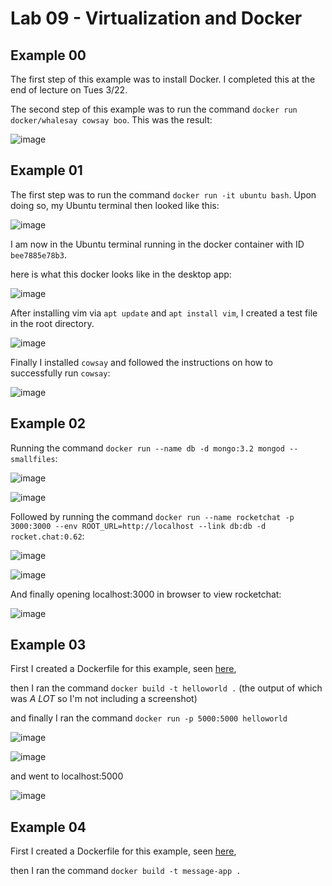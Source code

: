 # Lab 09 - Virtualization and Docker

## Example 00

The first step of this example was to install Docker. I completed this at the end of lecture on Tues 3/22. 

The second step of this example was to run the command `docker run docker/whalesay cowsay boo`. This was the result:

![image](https://user-images.githubusercontent.com/25308429/160140871-e7910531-fbcb-4c7c-afb7-f003331cc1b7.png)

## Example 01

The first step was to run the command `docker run -it ubuntu bash`. Upon doing so, my Ubuntu terminal then looked like this:

![image](https://user-images.githubusercontent.com/25308429/160142921-22873401-7aea-4840-82a4-8699fa61a27e.png)

I am now in the Ubuntu terminal running in the docker container with ID `bee7885e78b3`.

here is what this docker looks like in the desktop app: 

![image](https://user-images.githubusercontent.com/25308429/160143459-48b32b1e-26d3-45e5-b12f-4ff9be85ece6.png)

After installing vim via `apt update` and `apt install vim`, I created a test file in the root directory.

![image](https://user-images.githubusercontent.com/25308429/160145155-7adf629e-c864-4f19-b45c-029d82aa0555.png)

Finally I installed `cowsay` and followed the instructions on how to successfully run `cowsay`:

![image](https://user-images.githubusercontent.com/25308429/160145844-eb85a695-104b-4087-9f29-9da83d628832.png)

## Example 02

Running the command `docker run --name db -d mongo:3.2 mongod --smallfiles`:

![image](https://user-images.githubusercontent.com/25308429/160150323-c9279840-e892-4dfe-a135-794d49ee9bad.png)

![image](https://user-images.githubusercontent.com/25308429/160150516-14a4b5c4-ccd7-4665-9246-9c0f4c6d6465.png)

Followed by running the command `docker run --name rocketchat -p 3000:3000 --env ROOT_URL=http://localhost --link db:db -d rocket.chat:0.62`:

![image](https://user-images.githubusercontent.com/25308429/160159622-c6c8bce1-640f-4ce2-b0c8-297e01990467.png)

![image](https://user-images.githubusercontent.com/25308429/160159667-0e57ce36-6505-40d7-bf4d-0c99f1dd4e43.png)

And finally opening localhost:3000 in browser to view rocketchat:

![image](https://user-images.githubusercontent.com/25308429/160159834-4d882633-6893-4398-b3ac-c38b2d0b724c.png)

## Example 03

First I created a Dockerfile for this example, seen [here](https://github.com/emkulka/oss-repo-template/blob/master/labs/lab-09/DockerfileEX03),

then I ran the command `docker build -t helloworld .` (the output of which was *A LOT* so I'm not including a screenshot)

and finally I ran the command `docker run -p 5000:5000 helloworld` 

![image](https://user-images.githubusercontent.com/25308429/160162222-81650834-0271-4f34-a621-011c13d751b7.png)

![image](https://user-images.githubusercontent.com/25308429/160162306-ee27a73e-865e-4c1b-8312-17467bd1c9bc.png)

and went to localhost:5000

![image](https://user-images.githubusercontent.com/25308429/160162099-6d3b7cd4-eab6-4202-824a-010ab084db60.png)

## Example 04

First I created a Dockerfile for this example, seen [here](https://github.com/emkulka/oss-repo-template/blob/master/labs/lab-09/DockerfileEX04),

then I ran the command `docker build -t message-app .`

